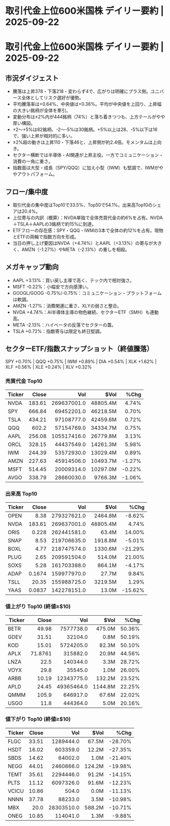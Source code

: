 # 取引代金上位600米国株 デイリー要約 | 2025-09-22

# 取引代金上位600米国株 デイリー要約 | 2025-09-22

## 市況ダイジェスト
- 騰落は上昇378・下落218・変わらず4で、広がりは明確にプラス側。ユニバース全体としてリスク選好が優勢。
- 平均騰落率は+0.64%、中央値は+0.36%。平均が中央値を上回り、上昇幅の大きい銘柄が全体を牽引。
- 変動分布は±2%内が444銘柄（74%）と落ち着きつつも、上方テールがやや厚い構図。
- +2〜+5%は82銘柄、-2〜-5%は30銘柄。+5%以上は28、-5%以下は16で、強い上昇が相対的に多い。
- ±2%超の動きは上昇110・下落46と、上昇側が約2.4倍。モメンタムは上向き。
- セクター横断では半導体・AI関連が上昇主役。一方でコミュニケーション・消費の一角に重さ。
- 指数面は大型・成長（SPY/QQQ）に加え小型（IWM）も堅調で、IWMがややアウトパフォーム。

## フロー/集中度
- 取引代金の集中度はTop10で33.5%、Top50で54.1%。出来高Top10のシェアは20.4%。
- 上位寄与の内訳（概算）：NVDA単独で全体売買代金の約6%を占有。NVDA＋TSLA＋AAPLの3銘柄で約15%に到達。
- ETFフローの存在感：SPY・QQQ・IWMの3本で全体の約12%を占有。現物とETFの両輪で指数方向を形成。
- 当日の押し上げ要因はNVDA（+4.74%）とAAPL（+3.13%）の寄与が大きく、AMZN（-1.27%）やMETA（-2.13%）の重しを相殺。

## メガキャップ動向
- AAPL +3.13%：買い戻し主導で高く、テック内で相対強さ。
- MSFT -0.22%：小幅安で方向感薄い。
- GOOGL/GOOG -0.75%/-0.75%：コミュニケーション・プラットフォームは軟調。
- AMZN -1.27%：消費関連に重さ、XLYの弱さと整合。
- NVDA +4.74%：AI半導体主導の物色継続、セクターETF（SMH）も連動高。
- META -2.13%：ハイベータの反落でセクターの蓋。
- TSLA +0.72%：指数寄与は限定も終日堅調。

## セクターETF/指数スナップショット（終値騰落）
SPY +0.70% | QQQ +0.75% | IWM +0.89% | DIA +0.54% | XLK +1.62% | XLF +0.56% | XLE +0.24% | XLV +0.32%

### 売買代金 Top10
| Ticker | Close | Vol | $Vol | %Chg |
|---|---:|---:|---:|---:|
| NVDA | 183.61 | 269637001.0 | 48805.4M | 4.74% |
| SPY | 666.84 | 69452201.0 | 46218.5M | 0.70% |
| TSLA | 434.21 | 97108777.0 | 42459.6M | 0.72% |
| QQQ | 602.2 | 57154769.0 | 34334.7M | 0.75% |
| AAPL | 256.08 | 105517416.0 | 26779.8M | 3.13% |
| ORCL | 328.15 | 44437549.0 | 14261.3M | 5.98% |
| IWM | 244.39 | 53572930.0 | 13029.4M | 0.89% |
| AMZN | 227.63 | 45914506.0 | 10493.7M | -1.27% |
| MSFT | 514.45 | 20009314.0 | 10297.0M | -0.22% |
| AVGO | 338.79 | 28660030.0 | 9766.3M | -1.06% |


### 出来高 Top10
| Ticker | Close | Vol | $Vol | %Chg |
|---|---:|---:|---:|---:|
| OPEN | 8.38 | 279327621.0 | 2464.8M | -8.62% |
| NVDA | 183.61 | 269637001.0 | 48805.4M | 4.74% |
| ORIS | 0.228 | 262441581.0 | 63.4M | 14.00% |
| SNAP | 8.53 | 219706635.0 | 1918.8M | -5.01% |
| BOXL | 4.77 | 218747574.0 | 1330.6M | -21.29% |
| PLUG | 2.65 | 209591504.0 | 514.0M | 21.00% |
| SOXS | 5.28 | 161703388.0 | 864.1M | -4.17% |
| ADAP | 0.1674 | 159977970.0 | 27.7M | 9.84% |
| TSLL | 20.35 | 155988725.0 | 3219.5M | 1.29% |
| YAAS | 0.0837 | 142278151.0 | 13.0M | -15.62% |


### 値上がり Top10 (終値≥$10)
| Ticker | Close | Vol | $Vol | %Chg |
|---|---:|---:|---:|---:|
| BETR | 49.98 | 7577738.0 | 475.0M | 50.36% |
| GDEV | 31.51 | 32104.0 | 0.8M | 50.19% |
| KOD | 15.01 | 5724205.0 | 82.3M | 50.10% |
| APLX | 71.8761 | 315882.0 | 20.9M | 44.56% |
| LNZA | 22.5 | 140344.0 | 3.3M | 28.72% |
| VOYX | 29.8 | 35545.0 | 1.0M | 26.00% |
| ARBB | 10.19 | 12343775.0 | 132.2M | 23.52% |
| APLD | 24.45 | 49365464.0 | 1144.8M | 22.25% |
| QMMM | 105.9 | 646917.0 | 67.6M | 22.02% |
| USGO | 11.8 | 444364.0 | 5.0M | 20.16% |


### 値下がり Top10 (終値≥$10)
| Ticker | Close | Vol | $Vol | %Chg |
|---|---:|---:|---:|---:|
| FLGC | 33.51 | 1289444.0 | 67.5M | -28.70% |
| HSDT | 16.02 | 603359.0 | 12.2M | -27.35% |
| SBDS | 14.62 | 64002.0 | 1.0M | -21.40% |
| NEGG | 44.01 | 2460866.0 | 124.2M | -19.98% |
| TEMT | 35.61 | 2294446.0 | 91.2M | -14.15% |
| PLTS | 11.12 | 6097326.0 | 91.6M | -12.23% |
| VCICU | 10.86 | 504.0 | 0.0M | -11.13% |
| NNNN | 37.78 | 88233.0 | 3.5M | -10.98% |
| MBX | 20.0 | 28303510.0 | 588.2M | -10.71% |
| ONEG | 10.85 | 114041.0 | 1.3M | -9.88% |

